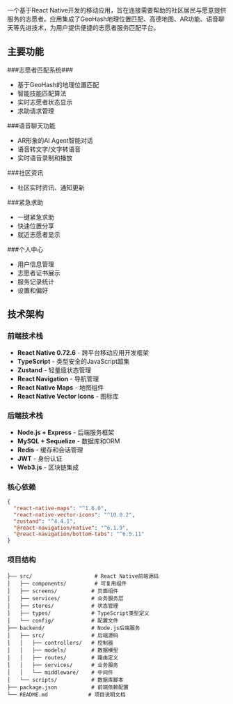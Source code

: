 一个基于React Native开发的移动应用，旨在连接需要帮助的社区居民与愿意提供服务的志愿者。应用集成了GeoHash地理位置匹配、高德地图、AR功能、语音聊天等先进技术，为用户提供便捷的志愿者服务匹配平台。

## 主要功能

###志愿者匹配系统###
- 基于GeoHash的地理位置匹配
- 智能技能匹配算法
- 实时志愿者状态显示
- 求助请求管理

###语音聊天功能
- AR形象的AI Agent智能对话
- 语音转文字/文字转语音
- 实时语音录制和播放

###社区资讯
- 社区实时资讯、通知更新

###紧急求助
- 一键紧急求助
- 快速位置分享
- 就近志愿者显示

###个人中心
- 用户信息管理
- 志愿者证书展示
- 服务记录统计
- 设置和偏好

## 技术架构

### 前端技术栈
- **React Native 0.72.6** - 跨平台移动应用开发框架
- **TypeScript** - 类型安全的JavaScript超集
- **Zustand** - 轻量级状态管理
- **React Navigation** - 导航管理
- **React Native Maps** - 地图组件
- **React Native Vector Icons** - 图标库

### 后端技术栈
- **Node.js + Express** - 后端服务框架
- **MySQL + Sequelize** - 数据库和ORM
- **Redis** - 缓存和会话管理
- **JWT** - 身份认证
- **Web3.js** - 区块链集成

### 核心依赖
```json
{
  "react-native-maps": "^1.6.0",
  "react-native-vector-icons": "^10.0.2",
  "zustand": "^4.4.1",
  "@react-navigation/native": "^6.1.9",
  "@react-navigation/bottom-tabs": "^6.5.11"
}
```

### 项目结构
```
├── src/                    # React Native前端源码
│   ├── components/         # 可复用组件
│   ├── screens/           # 页面组件
│   ├── services/          # 业务服务层
│   ├── stores/            # 状态管理
│   ├── types/             # TypeScript类型定义
│   └── config/            # 配置文件
├── backend/               # Node.js后端服务
│   ├── src/               # 后端源码
│   │   ├── controllers/   # 控制器
│   │   ├── models/        # 数据模型
│   │   ├── routes/        # 路由定义
│   │   ├── services/      # 业务服务
│   │   └── middleware/    # 中间件
│   └── scripts/           # 数据库脚本
├── package.json           # 前端依赖配置
└── README.md             # 项目说明文档
```
